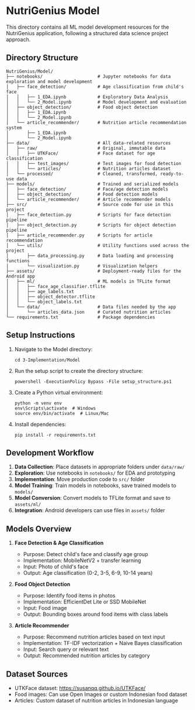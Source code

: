 # NutriGenius Model

This directory contains all ML model development resources for the NutriGenius application, following a structured data science project approach.

## Directory Structure

```
NutriGenius/Model/
├── notebooks/                     # Jupyter notebooks for data exploration and model development
│   ├── face_detection/            # Age classification from child's face
│   │   ├── 1_EDA.ipynb            # Exploratory Data Analysis 
│   │   └── 2_Model.ipynb          # Model development and evaluation
│   ├── object_detection/          # Food object detection
│   │   ├── 1_EDA.ipynb
│   │   └── 2_Model.ipynb
│   └── article_recommender/       # Nutrition article recommendation system
│       ├── 1_EDA.ipynb
│       └── 2_Model.ipynb
├── data/                          # All data-related resources
│   ├── raw/                       # Original, immutable data
│   │   ├── UTKFace/               # Face dataset for age classification
│   │   ├── test_images/           # Test images for food detection
│   │   └── articles/              # Nutrition articles dataset
│   └── processed/                 # Cleaned, transformed, ready-to-use data
├── models/                        # Trained and serialized models
│   ├── face_detection/            # Face/age detection models 
│   ├── object_detection/          # Food detection models
│   └── article_recommender/       # Article recommender models
├── src/                           # Source code for use in this project
│   ├── face_detection.py          # Scripts for face detection pipeline
│   ├── object_detection.py        # Scripts for object detection pipeline
│   ├── article_recommender.py     # Scripts for article recommendation
│   └── utils/                     # Utility functions used across the project
│       ├── data_processing.py     # Data loading and processing functions
│       └── visualization.py       # Visualization helpers
├── assets/                        # Deployment-ready files for the Android app
│   ├── ml/                        # ML models in TFLite format
│   │   ├── face_age_classifier.tflite
│   │   ├── age_labels.txt
│   │   ├── object_detector.tflite
│   │   └── object_labels.txt
│   └── data/                      # Data files needed by the app
│       └── articles_data.json     # Curated nutrition articles
└── requirements.txt               # Package dependencies
```

## Setup Instructions

1. Navigate to the Model directory:
   ```
   cd 3-Implementation/Model
   ```

2. Run the setup script to create the directory structure:
   ```
   powershell -ExecutionPolicy Bypass -File setup_structure.ps1
   ```

3. Create a Python virtual environment:
   ```
   python -m venv env
   env\Scripts\activate  # Windows
   source env/bin/activate  # Linux/Mac
   ```

4. Install dependencies:
   ```
   pip install -r requirements.txt
   ```

## Development Workflow

1. **Data Collection**: Place datasets in appropriate folders under `data/raw/`
2. **Exploration**: Use notebooks in `notebooks/` for EDA and prototyping
3. **Implementation**: Move production code to `src/` folder
4. **Model Training**: Train models in notebooks, save trained models to `models/`
5. **Model Conversion**: Convert models to TFLite format and save to `assets/ml/`
6. **Integration**: Android developers can use files in `assets/` folder

## Models Overview

1. **Face Detection & Age Classification**
   - Purpose: Detect child's face and classify age group
   - Implementation: MobileNetV2 + transfer learning
   - Input: Photo of child's face
   - Output: Age classification (0-2, 3-5, 6-9, 10-14 years)

2. **Food Object Detection** 
   - Purpose: Identify food items in photos
   - Implementation: EfficientDet Lite or SSD MobileNet
   - Input: Food image
   - Output: Bounding boxes around food items with class labels

3. **Article Recommender**
   - Purpose: Recommend nutrition articles based on text input
   - Implementation: TF-IDF vectorization + Naive Bayes classification
   - Input: Search query or relevant text
   - Output: Recommended nutrition articles by category

## Dataset Sources

- UTKFace dataset: https://susanqq.github.io/UTKFace/
- Food images: Can use Open Images or custom Indonesian food dataset
- Articles: Custom dataset of nutrition articles in Indonesian language 